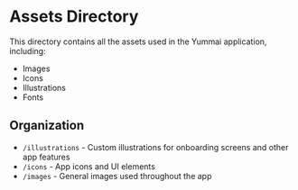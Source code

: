 # Assets Directory

This directory contains all the assets used in the Yummai application, including:

- Images
- Icons
- Illustrations
- Fonts

## Organization

- `/illustrations` - Custom illustrations for onboarding screens and other app features
- `/icons` - App icons and UI elements
- `/images` - General images used throughout the app